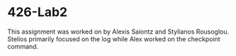 # 426-Lab2
This assignment was worked on by Alexis Saiontz and Stylianos Rousoglou.
Stelios primarily focused on the log while Alex worked on the checkpoint command.
